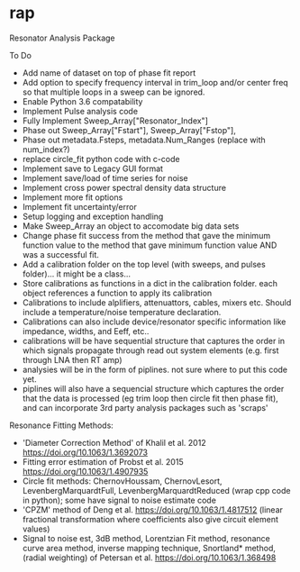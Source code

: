 # rap
Resonator Analysis Package


To Do
+ Add name of dataset on top of phase fit report
+ Add option to specify frequency interval in trim_loop and/or center freq so that multiple loops in a sweep can be ignored. 
+ Enable Python 3.6 compatability
+ Implement Pulse analysis code
+ Fully Implement Sweep_Array["Resonator_Index"]
+ Phase out Sweep_Array["Fstart"], Sweep_Array["Fstop"],
+ Phase out metadata.Fsteps, metadata.Num_Ranges (replace with num_index?)
+ replace circle_fit python code with c-code
+ Implement save to Legacy GUI format
+ Implement save/load of time series for noise
+ Implement cross power spectral density data structure
+ Implement more fit options
+ Implement fit uncertainty/error 
+ Setup logging and exception handling
+ Make Sweep_Array an object to accomodate big data sets
+ Change phase fit success from the method that gave the minimum function value to the method that gave minimum function value  AND was a successful fit.
+ Add a calibration folder on the top level (with sweeps, and pulses folder)... it might be a class...  
+ Store calibrations as functions in a dict in the calibration folder. each object references a function to apply its calibration
+ Calibrations to include alplifiers, attenuattors, cables, mixers etc. Should include a temperature/noise temperature declaration. 
+ Calibrations can also include device/resonator specific information like impedance, widths, and Eeff, etc.. 
+ calibrations will be have  sequential structure that captures the order in which signals propagate through read out  system elements (e.g. first through LNA then RT amp) 
+ analysies will be in the form of piplines. not sure where to put this code yet. 
+ piplines will also have a sequencial structure which captures the  order  that the  data is processed (eg trim loop then  circle fit then phase fit), and can incorporate 3rd party analysis packages such as 'scraps'



Resonance Fitting Methods:
- 'Diameter Correction Method' of Khalil et al. 2012  https://doi.org/10.1063/1.3692073
- Fitting error estimation of Probst et al. 2015 https://doi.org/10.1063/1.4907935
- Circle fit methods: ChernovHoussam, ChernovLesort, LevenbergMarquardtFull, LevenbergMarquardtReduced (wrap cpp code in python); some have signal to noise estimate code
- 'CPZM' method of Deng et al. https://doi.org/10.1063/1.4817512  (linear fractional transformation where coefficients also give circuit element values)
- Signal to noise est, 3dB method, Lorentzian Fit method, resonance curve area  method, inverse mapping technique, Snortland* method, (radial weighting) of Petersan et al. https://doi.org/10.1063/1.368498
